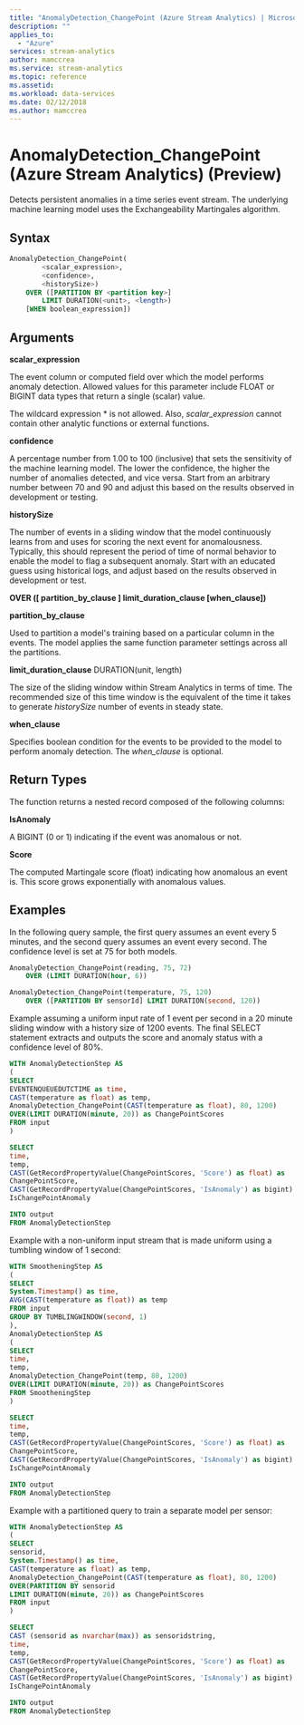 ```yaml
---
title: "AnomalyDetection_ChangePoint (Azure Stream Analytics) | Microsoft Docs"
description: ""
applies_to: 
  - "Azure"
services: stream-analytics
author: mamccrea
ms.service: stream-analytics
ms.topic: reference
ms.assetid: 
ms.workload: data-services
ms.date: 02/12/2018
ms.author: mamccrea
---
```


# AnomalyDetection_ChangePoint (Azure Stream Analytics) (Preview)

Detects persistent anomalies in a time series event stream. The underlying machine learning model uses the Exchangeability Martingales algorithm.

## Syntax

```SQL
AnomalyDetection_ChangePoint(
		<scalar_expression>, 
		<confidence>, 
		<historySize>)
	OVER ([PARTITION BY <partition key>] 
		LIMIT DURATION(<unit>, <length>)
	[WHEN boolean_expression])

```

## Arguments

**scalar_expression**

The event column or computed field over which the model performs anomaly detection. Allowed values for this parameter include FLOAT or BIGINT data types that return a single (scalar) value.

The wildcard expression * is not allowed. Also, *scalar_expression* cannot contain other analytic functions or external functions.

**confidence**

A percentage number from 1.00 to 100 (inclusive) that sets the sensitivity of the machine learning model. The lower the confidence, the higher the number of anomalies detected, and vice versa. Start from an arbitrary number between 70 and 90 and adjust this based on the results observed in development or testing.

**historySize**

The number of events in a sliding window that the model continuously learns from and uses for scoring the next event for anomalousness. Typically, this should represent the period of time of normal behavior to enable the model to flag a subsequent anomaly. Start with an educated guess using historical logs, and adjust based on the results observed in development or test.

**OVER ([ partition_by_clause ] limit_duration_clause [when_clause])**

**partition_by_clause**

Used to partition a model's training based on a particular column in the events. The model applies the same function parameter settings across all the partitions.

**limit_duration_clause** DURATION(unit, length)

The size of the sliding window within Stream Analytics in terms of time. The recommended size of this time window is the equivalent of the time it takes to generate *historySize* number of events in steady state.

**when_clause**

Specifies boolean condition for the events to be provided to the model to perform anomaly detection. The *when_clause* is optional.

## Return Types

The function returns a nested record composed of the following columns:

**IsAnomaly**

A BIGINT (0 or 1) indicating if the event was anomalous or not.

**Score**

The computed Martingale score (float) indicating how anomalous an event is. This score grows exponentially with anomalous values.

## Examples

In the following query sample, the first query assumes an event every 5 minutes, and the second query assumes an event every second. The confidence level is set at 75 for both models.

```SQL
AnomalyDetection_ChangePoint(reading, 75, 72)
	OVER (LIMIT DURATION(hour, 6))

AnomalyDetection_ChangePoint(temperature, 75, 120)
	OVER ([PARTITION BY sensorId] LIMIT DURATION(second, 120))
```

Example assuming a uniform input rate of 1 event per second in a 20 minute sliding window with a history size of 1200 events. The final SELECT statement extracts and outputs the score and anomaly status with a confidence level of 80%.

```SQL
WITH AnomalyDetectionStep AS
(
SELECT
EVENTENQUEUEDUTCTIME as time,
CAST(temperature as float) as temp,
AnomalyDetection_ChangePoint(CAST(temperature as float), 80, 1200) 
OVER(LIMIT DURATION(minute, 20)) as ChangePointScores
FROM input
)

SELECT
time,
temp,
CAST(GetRecordPropertyValue(ChangePointScores, 'Score') as float) as
ChangePointScore,
CAST(GetRecordPropertyValue(ChangePointScores, 'IsAnomaly') as bigint) as
IsChangePointAnomaly

INTO output
FROM AnomalyDetectionStep
```

Example with a non-uniform input stream that is made uniform using a tumbling window of 1 second:

```SQL
WITH SmootheningStep AS
(
SELECT
System.Timestamp() as time,
AVG(CAST(temperature as float)) as temp
FROM input
GROUP BY TUMBLINGWINDOW(second, 1)
),
AnomalyDetectionStep AS
(
SELECT
time,
temp,
AnomalyDetection_ChangePoint(temp, 80, 1200) 
OVER(LIMIT DURATION(minute, 20)) as ChangePointScores
FROM SmootheningStep
)

SELECT
time,
temp,
CAST(GetRecordPropertyValue(ChangePointScores, 'Score') as float) as
ChangePointScore,
CAST(GetRecordPropertyValue(ChangePointScores, 'IsAnomaly') as bigint) as
IsChangePointAnomaly

INTO output
FROM AnomalyDetectionStep
```

Example with a partitioned query to train a separate model per sensor:

```SQL
WITH AnomalyDetectionStep AS
(
SELECT
sensorid,
System.Timestamp() as time,
CAST(temperature as float) as temp,
AnomalyDetection_ChangePoint(CAST(temperature as float), 80, 1200) 
OVER(PARTITION BY sensorid
LIMIT DURATION(minute, 20)) as ChangePointScores
FROM input
)

SELECT
CAST (sensorid as nvarchar(max)) as sensoridstring,
time,
temp,
CAST(GetRecordPropertyValue(ChangePointScores, 'Score') as float) as
ChangePointScore,
CAST(GetRecordPropertyValue(ChangePointScores, 'IsAnomaly') as bigint) as
IsChangePointAnomaly

INTO output
FROM AnomalyDetectionStep
```
